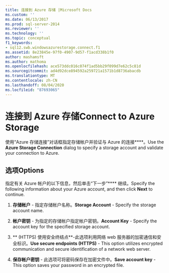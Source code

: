 ```yaml
---
title: 连接到 Azure 存储 |Microsoft Docs
ms.custom: ''
ms.date: 06/13/2017
ms.prod: sql-server-2014
ms.reviewer: ''
ms.technology: ''
ms.topic: conceptual
f1_keywords:
- sql12.swb.windowsazurestorage.connect.f1
ms.assetid: 8e23845e-97f0-4907-9d57-f1acd338b1f0
author: mashamsft
ms.author: mathoma
ms.openlocfilehash: ace573ddc016c074f1ad5bb29f099d7e62c5c81d
ms.sourcegitcommit: ad4d92dce894592a259721a1571b1d8736abacdb
ms.translationtype: MT
ms.contentlocale: zh-CN
ms.lasthandoff: 08/04/2020
ms.locfileid: "87693065"
---
```

# <a name="connect-to-azure-storage"></a><span data-ttu-id="ffa9f-102">连接到 Azure 存储</span><span class="sxs-lookup"><span data-stu-id="ffa9f-102">Connect to Azure Storage</span></span>
  <span data-ttu-id="ffa9f-103">使用“Azure 存储连接”对话框指定存储帐户并验证与 Azure 的连接\*\*\*\*。</span><span class="sxs-lookup"><span data-stu-id="ffa9f-103">Use the **Azure Storage Connection** dialog to specify a storage account and validate your connection to Azure.</span></span>  
  
## <a name="options"></a><span data-ttu-id="ffa9f-104">选项</span><span class="sxs-lookup"><span data-stu-id="ffa9f-104">Options</span></span>  
 <span data-ttu-id="ffa9f-105">指定有关 Azure 帐户的以下信息，然后单击“下一步”\*\*\*\* 继续。</span><span class="sxs-lookup"><span data-stu-id="ffa9f-105">Specify the following information about your Azure account, and then click **Next** to continue.</span></span>  
  
1.  <span data-ttu-id="ffa9f-106">**存储帐户** - 指定存储帐户名称。</span><span class="sxs-lookup"><span data-stu-id="ffa9f-106">**Storage Account** - Specify the storage account name.</span></span>  
  
2.  <span data-ttu-id="ffa9f-107">**帐户密钥** - 为指定的存储帐户指定帐户密钥。</span><span class="sxs-lookup"><span data-stu-id="ffa9f-107">**Account Key** - Specify the account key for the specified storage account.</span></span>  
  
3.  <span data-ttu-id="ffa9f-108">\*\* (HTTPS) 使用安全终结点\*\*-此选项利用网络 web 服务器的加密通信和安全标识。</span><span class="sxs-lookup"><span data-stu-id="ffa9f-108">**Use secure endpoints (HTTPS)** - This option utilizes encrypted communication and secure identification of a network web server.</span></span>  
  
4.  <span data-ttu-id="ffa9f-109">**保存帐户密钥** - 此选项可将密码保存在加密文件中。</span><span class="sxs-lookup"><span data-stu-id="ffa9f-109">**Save account key** - This option saves your password in an encrypted file.</span></span>  
  
  
